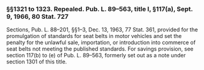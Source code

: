 ### §§1321 to 1323. Repealed. Pub. L. 89–563, title I, §117(a), Sept. 9, 1966, 80 Stat. 727 ###

Sections, Pub. L. 88–201, §§1–3, Dec. 13, 1963, 77 Stat. 361, provided for the promulgation of standards for seat belts in motor vehicles and set the penalty for the unlawful sale, importation, or introduction into commerce of seat belts not meeting the published standards. For savings provision, see section 117(b) to (e) of Pub. L. 89–563, formerly set out as a note under section 1301 of this title.